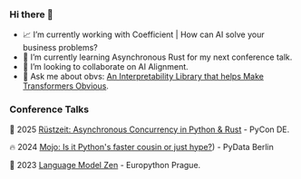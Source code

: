 ### Hi there 👋

- 📈 I’m currently working with Coefficient | How can AI solve your business problems?
- 🦀 I’m currently learning Asynchronous Rust for my next conference talk.
- 👯 I’m looking to collaborate on AI Alignment.
- 💬 Ask me about obvs: [An Interpretability Library that helps Make Transformers Obvious](https://obvs.readthedocs.io/en/latest/autoapi/obvs/lenses/index.html).

### Conference Talks

🦀 2025 [Rüstzeit: Asynchronous Concurrency in Python & Rust](https://2025.pycon.de/talks/FGFFEE/) - PyCon DE.

🔥 2024 [Mojo: Is it Python's faster cousin or just hype?](https://www.youtube.com/watch?v=A67P4-A4yLk
)) - PyData Berlin

🐍 2023 [Language Model Zen](https://www.youtube.com/watch?v=hyUWefY40iw
) - Europython Prague.
